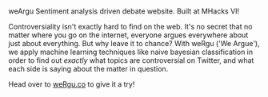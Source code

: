 #
weArgu
Sentiment analysis driven debate website. Built at MHacks VI!

Controversiality isn't exactly hard to find on the web. It's no secret that no matter where you go on the internet, everyone argues everywhere about just about everything. But why leave it to chance? With weRgu ('We Argue'), we apply machine learning techniques like naive bayesian classification in order to find out _exactly_ what topics are controversial on Twitter, and what each side is saying about the matter in question.

Head over to [weRgu.co](weRgu.co) to give it a try!
